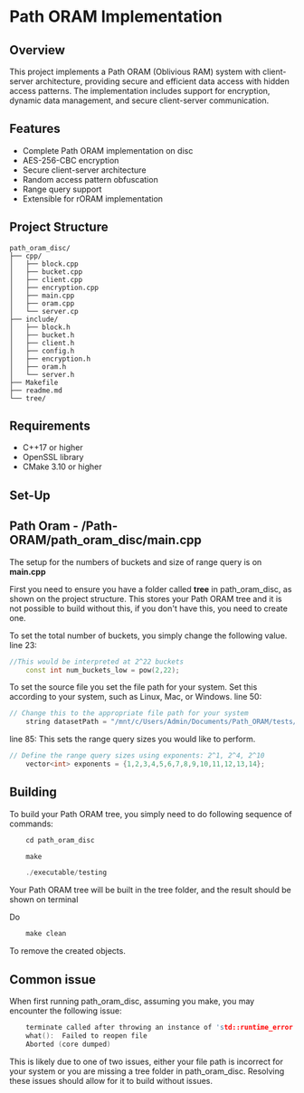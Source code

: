 # Path ORAM Implementation

## Overview
This project implements a Path ORAM (Oblivious RAM) system with client-server architecture, providing secure and efficient data access with hidden access patterns. The implementation includes support for encryption, dynamic data management, and secure client-server communication.

## Features
- Complete Path ORAM implementation on disc
- AES-256-CBC encryption
- Secure client-server architecture
- Random access pattern obfuscation
- Range query support
- Extensible for rORAM implementation

## Project Structure
```
path_oram_disc/
├── cpp/
│   ├── block.cpp
│   ├── bucket.cpp
│   ├── client.cpp
│   ├── encryption.cpp
│   ├── main.cpp
│   ├── oram.cpp
│   └── server.cp
├── include/
│   ├── block.h
│   ├── bucket.h
│   ├── client.h
│   ├── config.h
│   ├── encryption.h
│   ├── oram.h
│   └── server.h
├── Makefile
├── readme.md
└── tree/
```

## Requirements
- C++17 or higher
- OpenSSL library
- CMake 3.10 or higher

## Set-Up
## Path Oram - /Path-ORAM/path_oram_disc/main.cpp
The setup for the numbers of buckets and size of range query is on **main.cpp**

First you need to ensure you have a folder called **tree** in path_oram_disc, as shown on the project structure. This stores your Path ORAM tree and it is not possible to build without this, if you don't have this, you need to create one.


To set the total number of buckets, you simply change the following value.
line 23:
```cpp
//This would be interpreted at 2^22 buckets
    const int num_buckets_low = pow(2,22);
```

To set the source file you set the file path for your system. Set this according to your system, such as Linux, Mac, or Windows.
line 50:
```cpp
// Change this to the appropriate file path for your system
    string datasetPath = "/mnt/c/Users/Admin/Documents/Path_ORAM/tests/2^22.txt"; //Windows Subsystem for Linux 
```

line 85:
This sets the range query sizes you would like to perform.
```cpp
// Define the range query sizes using exponents: 2^1, 2^4, 2^10
    vector<int> exponents = {1,2,3,4,5,6,7,8,9,10,11,12,13,14};
```

## Building

To build your Path ORAM tree, you simply need to do following sequence of commands:
```cpp
    cd path_oram_disc
```
```cpp
    make
```
```cpp
    ./executable/testing
```
Your Path ORAM tree will be built in the tree folder, and the result should be shown on terminal

Do 
```cpp
    make clean
```
To remove the created objects.
## Common issue

When first running path_oram_disc, assuming you make, you may encounter the following issue:
```cpp
    terminate called after throwing an instance of 'std::runtime_error'
    what():  Failed to reopen file
    Aborted (core dumped)
```
This is likely due to one of two issues, either your file path is incorrect for your system or you are missing a tree folder in path_oram_disc. Resolving these issues should allow for it to build without issues.